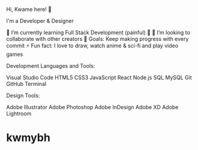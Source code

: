 Hi, Kwame here! 👋

I'm a Developer & Designer

🌱 I’m currently learning Full Stack Development (painful) 🤣
👯 I’m looking to collaborate with other creators
🥅 Goals: Keep making progress with every commit
⚡ Fun fact: I love to draw, watch anime & sci-fi and play video games

Development Languages and Tools:

Visual Studio Code HTML5 CSS3 JavaScript React Node.js SQL MySQL Git GitHub Terminal

Design Tools:

Adobe Illustrator Adobe Photoshop Adobe InDesign Adobe XD Adobe Lightroom
# kwmybh
